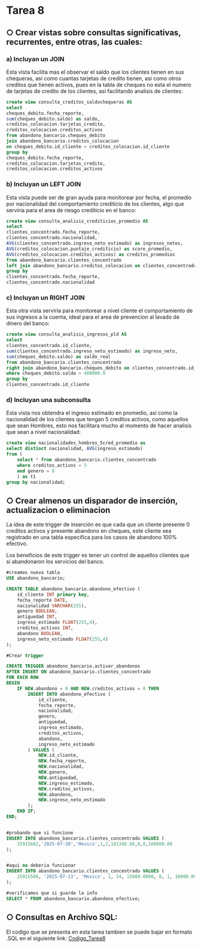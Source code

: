 # Tarea 8
## ○ Crear vistas sobre consultas significativas, recurrentes, entre otras, las cuales:
### a) Incluyan un JOIN

Esta vista facilita mas el observar el saldo que los clientes tienen en sus chequeras, asi como cuantas tarjetas de credito tienen, asi como otros creditos que tienen activos, pues en la tabla de cheques no esta el numero de tarjetas de credito de los clientes, asi facilitando analisis de clientes:

```sql
create view consulta_creditos_saldochequeras AS
select 
cheques_debito.fecha_reporte,
sum(cheques_debito.saldo) as saldo,
creditos_colocacion.tarjetas_credito,
creditos_colocacion.creditos_activos
from abandono_bancario.cheques_debito 
join abandono_bancario.creditos_colocacion
on cheques_debito.id_cliente = creditos_colocacion.id_cliente
group by
cheques_debito.fecha_reporte,
creditos_colocacion.tarjetas_credito,
creditos_colocacion.creditos_activos
```

### b) Incluyan un LEFT JOIN

Esta vista puede ser de gran ayuda para monitorear por fecha, el promedio por nacionalidad del comportamiento crediticio de los clientes, algo que serviria para el area de riesgo crediticio en el banco:

```sql
create view consulta_analisis_crediticios_promedio AS
select
clientes_concentrado.fecha_reporte,
clientes_concentrado.nacionalidad,
AVG(clientes_concentrado.ingreso_neto_estimado) as ingresos_netos,
AVG(creditos_colocacion.puntaje_crediticio) as score_promedio,
AVG(creditos_colocacion.creditos_activos) as creditos_promedios
from abandono_bancario.clientes_concentrado
left join abandono_bancario.creditos_colocacion on clientes_concentrado.id_cliente = creditos_colocacion.id_cliente
group by
clientes_concentrado.fecha_reporte,
clientes_concentrado.nacionalidad
```

### c) Incluyan un RIGHT JOIN

Esta otra vista serviria para monitorear a nivel cliente el comportamiento de sus ingresos a la cuenta, ideal para el area de prevencion al lavado de dinero del banco:

```sql
create view consulta_analisis_ingresos_pld AS
select
clientes_concentrado.id_cliente,
sum(clientes_concentrado.ingreso_neto_estimado) as ingreso_neto,
sum(cheques_debito.saldo) as saldo_real
from abandono_bancario.clientes_concentrado
right join abandono_bancario.cheques_debito on clientes_concentrado.id_cliente = cheques_debito.id_cliente
where cheques_debito.saldo > 400000.0
group by 
clientes_concentrado.id_cliente
```

### d) Incluyan una subconsulta

Esta vista nos obtendra el ingreso estimado en promedio, asi como la nacionalidad de los clientes que tengan 5 creditos activos, como aquellos que sean Hombres, esto nos facilitara mucho al momento de hacer analisis que sean a nivel nacionalidad:

```sql
create view nacionalidades_hombres_5cred_promedio as
select distinct nacionalidad, AVG(ingreso_estimado)
from (
	select * from abandono_bancario.clientes_concentrado
	where creditos_activos = 5 
	and genero = 0
	) as t1
group by nacionalidad;
```

## ○ Crear almenos un disparador de inserción, actualizacion o eliminacion

La idea de este trigger de inserción es que cada que un cliente presente 0 creditos activos y presente abandono en cheques, este cliente sea registrado en una tabla especifica para los casos de abandono 100% efectivo.

Los beneficios de este trigger es tener un control de aquellos clientes que si abandonaron los servicios del banco.

```sql
#creamos nueva tabla
USE abandono_bancario;

CREATE TABLE abandono_bancario.abandono_efectivo (
	id_cliente INT primary key,
	fecha_reporte DATE,
	nacionalidad VARCHAR(255),
	genero BOOLEAN,
	antiguedad INT,
	ingreso_estimado FLOAT(255,4),
	creditos_activos INT,
	abandono BOOLEAN,
	ingreso_neto_estimado FLOAT(255,4)
);

#Crear trigger

CREATE TRIGGER abandono_bancario.activar_abandonos
AFTER INSERT ON abandono_bancario.clientes_concentrado
FOR EACH ROW
BEGIN
    IF NEW.abandono = 0 AND NEW.creditos_activos = 0 THEN
        INSERT INTO abandono_efectivo (
            id_cliente,
            fecha_reporte,
            nacionalidad,
            genero,
            antiguedad,
            ingreso_estimado,
            creditos_activos,
            abandono,
            ingreso_neto_estimado
        ) VALUES (
            NEW.id_cliente,
            NEW.fecha_reporte,
            NEW.nacionalidad,
            NEW.genero,
            NEW.antiguedad,
            NEW.ingreso_estimado,
            NEW.creditos_activos,
            NEW.abandono,
            NEW.ingreso_neto_estimado
        );
    END IF;
END;


#probando que si funcione
INSERT INTO abandono_bancario.clientes_concentrado VALUES (
    15915682,'2025-07-30','Mexico',1,2,101348.88,0,0,100000.00
);


#aqui no deberia funcionar
INSERT INTO abandono_bancario.clientes_concentrado VALUES (
    15915588, '2025-07-13', 'Mexico', 1, 24, 15000.0000, 0, 1, 10000.0000
);

#verificamos que si guarde la info 
SELECT * FROM abandono_bancario.abandono_efectivo;
```

## ○ Consultas en Archivo SQL:

El codigo que se presenta en esta tarea tambien se puede bajar en formato .SQL en el siguiente link:
[Codigo_Tarea8](https://github.com/Leonardogamu/mcd---BDR2025/blob/main/Imagenes/ConsultasTAREA%208.sql)